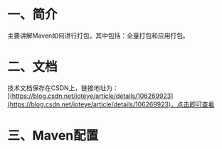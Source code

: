 # 一、简介
主要讲解Maven如何进行打包，其中包括：全量打包和应用打包。

# 二、文档
技术文档保存在CSDN上，链接地址为：[(https://blog.csdn.net/ioteye/article/details/106269923](https://blog.csdn.net/ioteye/article/details/106269923)，点击即可查看

# 三、Maven配置
